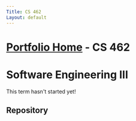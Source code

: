 ```yaml
---
Title: CS 462
Layout: default
---
```

# [Portfolio Home](https://mgeorgebrown89.github.io/CS-Portfolio/) - CS 462
# Software Engineering III

This term hasn't started yet!

## Repository